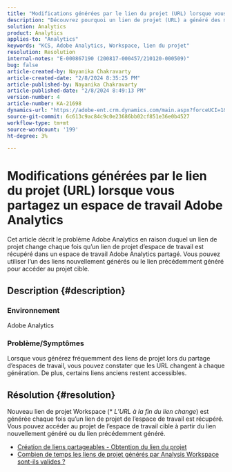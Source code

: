```yaml
---
title: "Modifications générées par le lien du projet (URL) lorsque vous partagez un espace de travail Adobe Analytics"
description: "Découvrez pourquoi un lien de projet (URL) a généré des modifications lorsque vous partagez un espace de travail Adobe Analytics. Utilisez l’ancien lien ou le nouveau lien pour y accéder."
solution: Analytics
product: Analytics
applies-to: "Analytics"
keywords: "KCS, Adobe Analytics, Workspace, lien du projet"
resolution: Resolution
internal-notes: "E-000867190 (200817-000457/210120-000509)"
bug: false
article-created-by: Nayanika Chakravarty
article-created-date: "2/8/2024 8:35:25 PM"
article-published-by: Nayanika Chakravarty
article-published-date: "2/8/2024 8:49:13 PM"
version-number: 4
article-number: KA-21698
dynamics-url: "https://adobe-ent.crm.dynamics.com/main.aspx?forceUCI=1&pagetype=entityrecord&etn=knowledgearticle&id=bac94392-c1c6-ee11-9079-6045bd006149"
source-git-commit: 6c613c9ac84c9c0e23686bb02cf851e36e0b4527
workflow-type: tm+mt
source-wordcount: '199'
ht-degree: 3%

---
```


# Modifications générées par le lien du projet (URL) lorsque vous partagez un espace de travail Adobe Analytics


Cet article décrit le problème Adobe Analytics en raison duquel un lien de projet change chaque fois qu’un lien de projet d’espace de travail est récupéré dans un espace de travail Adobe Analytics partagé. Vous pouvez utiliser l’un des liens nouvellement générés ou le lien précédemment généré pour accéder au projet cible.

## Description {#description}


### Environnement

Adobe Analytics

### Problème/Symptômes

Lorsque vous générez fréquemment des liens de projet lors du partage d’espaces de travail, vous pouvez constater que les URL changent à chaque génération. De plus, certains liens anciens restent accessibles.


## Résolution {#resolution}


Nouveau lien de projet Workspace (\* *L’URL à la fin du lien change*) est générée chaque fois qu’un lien de projet de l’espace de travail est récupéré. Vous pouvez accéder au projet de l’espace de travail cible à partir du lien nouvellement généré ou du lien précédemment généré.

- [Création de liens partageables - Obtention du lien du projet](https://experienceleague.adobe.com/docs/analytics/analyze/analysis-workspace/curate-share/shareable-links.html?lang=fr)
- [Combien de temps les liens de projet générés par Analysis Workspace sont-ils valides ?](https://experienceleague.adobe.com/docs/experience-cloud-kcs/kbarticles/KA-21274.html)

